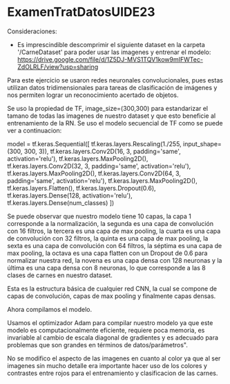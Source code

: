 # ExamenTratDatosUIDE23

Consideraciones:
- Es imprescindible descomprimir el siguiente dataset en la carpeta '/CarneDataset' para poder usar las imagenes y entrenar el modelo:
  https://drive.google.com/file/d/1Z5DJ-MVS1TQV1kow9mIFWTec-ZdOLRLF/view?usp=sharing

Para este ejercicio se usaron redes neuronales convolucionales, pues estas utilizan datos tridimensionales para tareas de clasificación de imágenes y nos permiten lograr un reconocimiento acertado de objetos.

Se uso la propiedad de TF, image_size=(300,300) para estandarizar el tamano de todas las imagenes de nuestro dataset y que esto beneficie al entrenamiento de la RN.
Se uso el modelo secuencial de TF como se puede ver a continuacion:

model = tf.keras.Sequential([
  tf.keras.layers.Rescaling(1./255, input_shape=(300, 300, 3)),
  tf.keras.layers.Conv2D(16, 3, padding='same', activation='relu'),
  tf.keras.layers.MaxPooling2D(),
  tf.keras.layers.Conv2D(32, 3, padding='same', activation='relu'),
  tf.keras.layers.MaxPooling2D(),
  tf.keras.layers.Conv2D(64, 3, padding='same', activation='relu'),
  tf.keras.layers.MaxPooling2D(),
  tf.keras.layers.Flatten(), tf.keras.layers.Dropout(0.6),
  tf.keras.layers.Dense(128, activation='relu'),
  tf.keras.layers.Dense(num_classes)
])

Se puede observar que nuestro modelo tiene 10 capas, la capa 1 corresponde a la normalización, la segunda es una capa de convolución con 16 filtros, la tercera es una capa de max pooling, la cuarta es una capa de convolución con 32 filtros, la quinta es una capa de max pooling, la sexta es una capa de convolución con 64 filtros, la séptima es una capa de max pooling, la octava es una capa flatten con un Dropout de 0.6 para normalizar nuestra red, la novena es una capa densa con 128 neuronas y la última es una capa densa con 8 neuronas, lo que corresponde a las 8 clases de carnes en nuestro dataset.

Esta es la estructura básica de cualquier red CNN, la cual se compone de capas de convolución, capas de max pooling y finalmente capas densas.

Ahora compilamos el modelo.

Usamos el optimizador Adam para compilar nuestro modelo ya que este modelo es computacionalmente eficiente, requiere poca memoria, es invariable al cambio de escala diagonal de gradientes y es adecuado para problemas que son grandes en términos de datos/parámetros".

No se modifico el aspecto de las imagenes en cuanto al color ya que al ser imagenes sin mucho detalle era importante hacer uso de los colores y contrastes entre rojos para el entrenamiento y clasificacion de las carnes.



